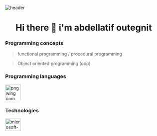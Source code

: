 ![header](https://capsule-render.vercel.app/api?type=rounded&color=gradient&text=%20Welcome%20&height=150&fontSize=50&textBg=true&animation=blinking)


<div align="center"> 
  <h1> Hi there 👋 i'm abdellatif outegnit </h1>
</div>

### Programming concepts 
> functional programming / procedural programming

> Object oriented programming (oop)

### Programming languages
<img width="50" height="50" alt="pngwing com (5)" src="https://github.com/user-attachments/assets/89e5616a-376c-41ba-935f-75b9910e7f2a" />

### Technologies
<img width="50" height="40" alt="microsoft-net-logo-png_seeklogo-168315" src="https://github.com/user-attachments/assets/829c2fb9-3334-4f74-ad7b-e4e4e76d35b8" />


<!--
**Abde-l-latif/Abde-l-latif** is a ✨ _special_ ✨ repository because its `README.md` (this file) appears on your GitHub profile.

Here are some ideas to get you started:

- 🔭 I’m currently working on ...
- 🌱 I’m currently learning ...
- 👯 I’m looking to collaborate on ...
- 🤔 I’m looking for help with ...
- 💬 Ask me about ...
- 📫 How to reach me: ...
- 😄 Pronouns: ...
- ⚡ Fun fact: ...
-->
